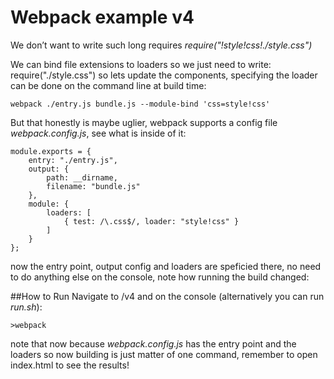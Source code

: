 # Webpack example v4

We don’t want to write such long requires _require("!style!css!./style.css")_

We can bind file extensions to loaders so we just need to write: require("./style.css") so lets update the components, 
specifying the loader can be done on the command line at build time:

    webpack ./entry.js bundle.js --module-bind 'css=style!css'
    
But that honestly is maybe uglier, webpack supports a config file _webpack.config.js_, see what is inside of it:

    module.exports = {
        entry: "./entry.js",
        output: {
            path: __dirname,
            filename: "bundle.js"
        },
        module: {
            loaders: [
                { test: /\.css$/, loader: "style!css" }
            ]
        }
    };

now the entry point, output config and loaders are speficied there, no need to do anything else on the console, note how
running the build changed:

##How to Run
Navigate to /v4 and on the console (alternatively you can run _run.sh_):
    
    >webpack
    
note that now because _webpack.config.js_ has the entry point and the loaders so now building is just matter of one command,
remember to open index.html to see the results!